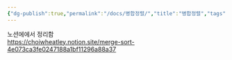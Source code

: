 ```yaml
---
{"dg-publish":true,"permalink":"/docs/병합정렬/","title":"병합정렬","tags":["algo/sort"]}
---
```


노션에에서 정리함  
https://choiwheatley.notion.site/merge-sort-4e073ca3fe0247188a1bf11296a88a37
